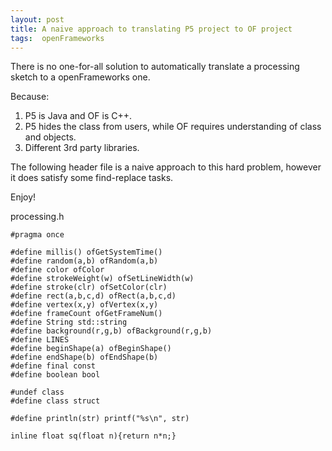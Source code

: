 ```yaml
---
layout: post
title: A naive approach to translating P5 project to OF project
tags:  openFrameworks
---
```


There is no one-for-all solution to automatically translate a processing sketch to a openFrameworks one.

Because:

1. P5 is Java and OF is C++.
2. P5 hides the class from users, while OF requires understanding of class and objects.
3. Different 3rd party libraries.

The following header file is a naive approach to this hard problem, however it does satisfy some find-replace tasks. 




Enjoy!

processing.h

    #pragma once
    
    #define millis() ofGetSystemTime()
    #define random(a,b) ofRandom(a,b)
    #define color ofColor
    #define strokeWeight(w) ofSetLineWidth(w)
    #define stroke(clr) ofSetColor(clr)
    #define rect(a,b,c,d) ofRect(a,b,c,d)
    #define vertex(x,y) ofVertex(x,y)
    #define frameCount ofGetFrameNum()
    #define String std::string
    #define background(r,g,b) ofBackground(r,g,b)
    #define LINES
    #define beginShape(a) ofBeginShape()
    #define endShape(b) ofEndShape(b)
    #define final const
    #define boolean bool
    
    #undef class
    #define class struct
    
    #define println(str) printf("%s\n", str)
    
    inline float sq(float n){return n*n;}
